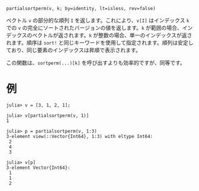 ```
partialsortperm(v, k; by=identity, lt=isless, rev=false)
```

ベクトル `v` の部分的な順列 `I` を返します。これにより、`v[I]` はインデックス `k` での `v` の完全にソートされたバージョンの値を返します。`k` が範囲の場合、インデックスのベクトルが返されます。`k` が整数の場合、単一のインデックスが返されます。順序は `sort!` と同じキーワードを使用して指定されます。順列は安定しており、同じ要素のインデックスは昇順で表示されます。

この関数は、`sortperm(...)[k]` を呼び出すよりも効率的ですが、同等です。

# 例

```jldoctest
julia> v = [3, 1, 2, 1];

julia> v[partialsortperm(v, 1)]
1

julia> p = partialsortperm(v, 1:3)
3-element view(::Vector{Int64}, 1:3) with eltype Int64:
 2
 4
 3

julia> v[p]
3-element Vector{Int64}:
 1
 1
 2
```
